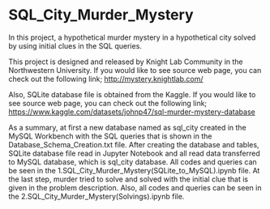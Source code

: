 # SQL_City_Murder_Mystery

In this project, a hypothetical murder mystery in a hypothetical city solved by using initial clues in the SQL queries.

This project is designed and released by Knight Lab Community in the Northwestern University. If you would like to see source web page, you can check out the following link; http://mystery.knightlab.com/

Also, SQLite database file is obtained from the Kaggle. If you would like to see source web page, you can check out the following link; https://www.kaggle.com/datasets/johnp47/sql-murder-mystery-database

As a summary, at first a new database named as sql_city created in the MySQL Workbench with the SQL queries that is shown in the Database_Schema_Creation.txt file. After creating the database and tables, SQLite database file read in Jupyter Notebook and all read data transferred to MySQL database, which is sql_city database. All codes and queries can be seen in the 1.SQL_City_Murder_Mystery(SQLite_to_MySQL).ipynb file. At the last step, murder tried to solve and solved with the initial clue that is given in the problem description. Also, all codes and queries can be seen in the 2.SQL_City_Murder_Mystery(Solvings).ipynb file.
